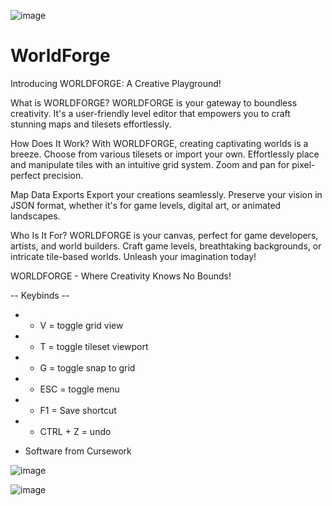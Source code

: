 
![image](https://github.com/setoyuma/WorldForge/assets/118138305/50908819-fe2a-440b-a8ec-451bbe030329)

# WorldForge

Introducing WORLDFORGE:  A Creative Playground!

What is WORLDFORGE?
WORLDFORGE is your gateway to boundless creativity. It's a user-friendly level editor that empowers you to craft stunning maps and tilesets effortlessly.

How Does It Work?
With WORLDFORGE, creating captivating worlds is a breeze. Choose from various tilesets or import your own. Effortlessly place and manipulate tiles with an intuitive grid system. Zoom and pan for pixel-perfect precision.

Map Data Exports
Export your creations seamlessly. Preserve your vision in JSON format, whether it's for game levels, digital art, or animated landscapes.

Who Is It For?
WORLDFORGE is your canvas, perfect for game developers, artists, and world builders. Craft game levels, breathtaking backgrounds, or intricate tile-based worlds. Unleash your imagination today!

WORLDFORGE - Where Creativity Knows No Bounds!

-- Keybinds --
* * V = toggle grid view
* * T = toggle tileset viewport
* * G = toggle snap to grid
* * ESC = toggle menu
* * F1 = Save shortcut
* * CTRL + Z = undo
- Software from Cursework


![image](https://github.com/setoyuma/WorldForge/assets/118138305/2d1aa21a-ac45-4e5b-af03-00d6fe7cffe5)


![image](https://github.com/setoyuma/WorldForge/assets/118138305/3b7c199f-cea0-4000-8733-3552f289f18d)
